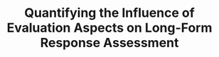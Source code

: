 ---
title: Quantifying the Influence of Evaluation Aspects on Long-Form Response Assessment
layout: post
has_content: false
venue: "Proceedings of the 31st International Conference on Computational Linguistics: COLING 2025"
authors:
  - "Go Kamoda"
  - "Akari Asai"
  - "Ana Brassard"
  - "Keisuke Sakaguchi"
year: 2025
month: 1
# links:
#   - name: "Paper"
#     url: "https://aclanthology.org/2023.findings-emnlp.236/"
#     type: "normal"
#   - name: "GitHub"
#     url: "https://github.com/gokamoda/TTA4FactualProbing"
#     type: "normal"
---
